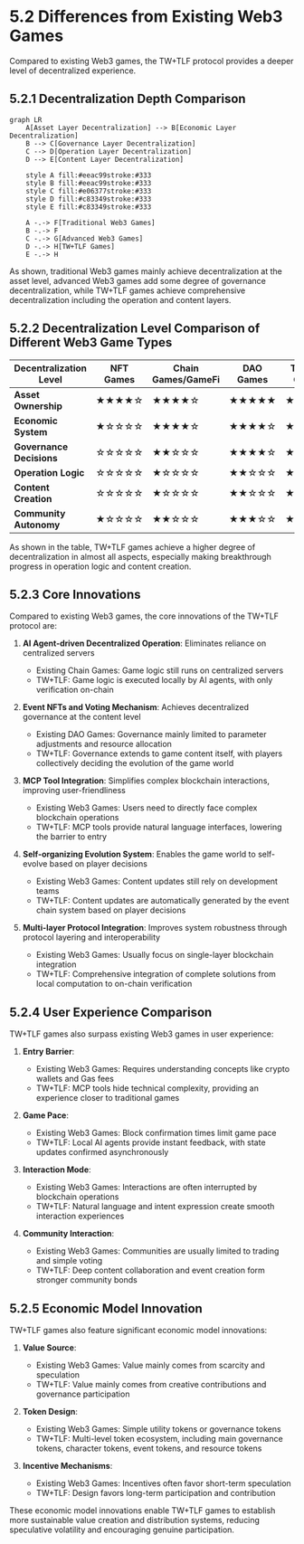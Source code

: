 # 5.2 Differences from Existing Web3 Games

Compared to existing Web3 games, the TW+TLF protocol provides a deeper level of decentralized experience.

## 5.2.1 Decentralization Depth Comparison

```mermaid
graph LR
    A[Asset Layer Decentralization] --> B[Economic Layer Decentralization]
    B --> C[Governance Layer Decentralization]
    C --> D[Operation Layer Decentralization]
    D --> E[Content Layer Decentralization]

    style A fill:#eeac99stroke:#333
    style B fill:#eeac99stroke:#333
    style C fill:#e06377stroke:#333
    style D fill:#c83349stroke:#333
    style E fill:#c83349stroke:#333

    A -.-> F[Traditional Web3 Games]
    B -.-> F
    C -.-> G[Advanced Web3 Games]
    D -.-> H[TW+TLF Games]
    E -.-> H
```

As shown, traditional Web3 games mainly achieve decentralization at the asset level, advanced Web3 games add some degree of governance decentralization, while TW+TLF games achieve comprehensive decentralization including the operation and content layers.

## 5.2.2 Decentralization Level Comparison of Different Web3 Game Types

| **Decentralization Level** | **NFT Games** | **Chain Games/GameFi** | **DAO Games** | **TW+TLF Games** |
|------------------|--------------|----------------|--------------|-----------------|
| **Asset Ownership** | ★★★★☆ | ★★★★☆ | ★★★★★ | ★★★★★ |
| **Economic System** | ★☆☆☆☆ | ★★★★☆ | ★★★★☆ | ★★★★★ |
| **Governance Decisions** | ☆☆☆☆☆ | ★★☆☆☆ | ★★★★☆ | ★★★★★ |
| **Operation Logic** | ☆☆☆☆☆ | ★☆☆☆☆ | ★★☆☆☆ | ★★★★★ |
| **Content Creation** | ☆☆☆☆☆ | ★☆☆☆☆ | ★★☆☆☆ | ★★★★☆ |
| **Community Autonomy** | ★☆☆☆☆ | ★★☆☆☆ | ★★★☆☆ | ★★★★★ |

As shown in the table, TW+TLF games achieve a higher degree of decentralization in almost all aspects, especially making breakthrough progress in operation logic and content creation.

## 5.2.3 Core Innovations

Compared to existing Web3 games, the core innovations of the TW+TLF protocol are:

1. **AI Agent-driven Decentralized Operation**: Eliminates reliance on centralized servers
   - Existing Chain Games: Game logic still runs on centralized servers
   - TW+TLF: Game logic is executed locally by AI agents, with only verification on-chain

2. **Event NFTs and Voting Mechanism**: Achieves decentralized governance at the content level
   - Existing DAO Games: Governance mainly limited to parameter adjustments and resource allocation
   - TW+TLF: Governance extends to game content itself, with players collectively deciding the evolution of the game world

3. **MCP Tool Integration**: Simplifies complex blockchain interactions, improving user-friendliness
   - Existing Web3 Games: Users need to directly face complex blockchain operations
   - TW+TLF: MCP tools provide natural language interfaces, lowering the barrier to entry

4. **Self-organizing Evolution System**: Enables the game world to self-evolve based on player decisions
   - Existing Web3 Games: Content updates still rely on development teams
   - TW+TLF: Content updates are automatically generated by the event chain system based on player decisions

5. **Multi-layer Protocol Integration**: Improves system robustness through protocol layering and interoperability
   - Existing Web3 Games: Usually focus on single-layer blockchain integration
   - TW+TLF: Comprehensive integration of complete solutions from local computation to on-chain verification

## 5.2.4 User Experience Comparison

TW+TLF games also surpass existing Web3 games in user experience:

1. **Entry Barrier**:
   - Existing Web3 Games: Requires understanding concepts like crypto wallets and Gas fees
   - TW+TLF: MCP tools hide technical complexity, providing an experience closer to traditional games

2. **Game Pace**:
   - Existing Web3 Games: Block confirmation times limit game pace
   - TW+TLF: Local AI agents provide instant feedback, with state updates confirmed asynchronously

3. **Interaction Mode**:
   - Existing Web3 Games: Interactions are often interrupted by blockchain operations
   - TW+TLF: Natural language and intent expression create smooth interaction experiences

4. **Community Interaction**:
   - Existing Web3 Games: Communities are usually limited to trading and simple voting
   - TW+TLF: Deep content collaboration and event creation form stronger community bonds

## 5.2.5 Economic Model Innovation

TW+TLF games also feature significant economic model innovations:

1. **Value Source**:
   - Existing Web3 Games: Value mainly comes from scarcity and speculation
   - TW+TLF: Value mainly comes from creative contributions and governance participation

2. **Token Design**:
   - Existing Web3 Games: Simple utility tokens or governance tokens
   - TW+TLF: Multi-level token ecosystem, including main governance tokens, character tokens, event tokens, and resource tokens

3. **Incentive Mechanisms**:
   - Existing Web3 Games: Incentives often favor short-term speculation
   - TW+TLF: Design favors long-term participation and contribution

These economic model innovations enable TW+TLF games to establish more sustainable value creation and distribution systems, reducing speculative volatility and encouraging genuine participation.
